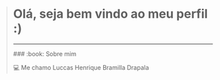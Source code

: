 ># Olá, seja bem vindo ao meu perfil :)
><hr>
>### :book: Sobre mim
>
>💻 Me chamo Luccas Henrique Bramilla Drapala


